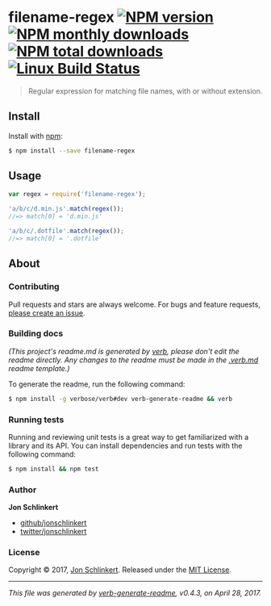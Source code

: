# filename-regex [![NPM version](https://img.shields.io/npm/v/filename-regex.svg?style=flat)](https://www.npmjs.com/package/filename-regex) [![NPM monthly downloads](https://img.shields.io/npm/dm/filename-regex.svg?style=flat)](https://npmjs.org/package/filename-regex)  [![NPM total downloads](https://img.shields.io/npm/dt/filename-regex.svg?style=flat)](https://npmjs.org/package/filename-regex) [![Linux Build Status](https://img.shields.io/travis/regexhq/filename-regex.svg?style=flat&label=Travis)](https://travis-ci.org/regexhq/filename-regex)

> Regular expression for matching file names, with or without extension.








































































<extoc></extoc>

## Install

Install with [npm](https://www.npmjs.com/):

```sh
$ npm install --save filename-regex
```

## Usage

```js
var regex = require('filename-regex');

'a/b/c/d.min.js'.match(regex());
//=> match[0] = 'd.min.js'

'a/b/c/.dotfile'.match(regex());
//=> match[0] = '.dotfile'
```

## About

### Contributing

Pull requests and stars are always welcome. For bugs and feature requests, [please create an issue](../../issues/new).

### Building docs

_(This project's readme.md is generated by [verb](https://github.com/verbose/verb-generate-readme), please don't edit the readme directly. Any changes to the readme must be made in the [.verb.md](.verb.md) readme template.)_

To generate the readme, run the following command:

```sh
$ npm install -g verbose/verb#dev verb-generate-readme && verb
```

### Running tests

Running and reviewing unit tests is a great way to get familiarized with a library and its API. You can install dependencies and run tests with the following command:

```sh
$ npm install && npm test
```

### Author

**Jon Schlinkert**

* [github/jonschlinkert](https://github.com/jonschlinkert)
* [twitter/jonschlinkert](https://twitter.com/jonschlinkert)

### License

Copyright © 2017, [Jon Schlinkert](https://github.com/jonschlinkert).
Released under the [MIT License](LICENSE).

***

_This file was generated by [verb-generate-readme](https://github.com/verbose/verb-generate-readme), v0.4.3, on April 28, 2017._